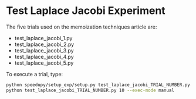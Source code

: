 # Test Laplace Jacobi Experiment

The five trials used on the memoization techniques article are:

- test_laplace_jacobi_1.py
- test_laplace_jacobi_2.py
- test_laplace_jacobi_3.py
- test_laplace_jacobi_4.py
- test_laplace_jacobi_5.py

To execute a trial, type:

```bash
python speedupy/setup_exp/setup.py test_laplace_jacobi_TRIAL_NUMBER.py
python test_laplace_jacobi_TRIAL_NUMBER.py 10 --exec-mode manual
```
